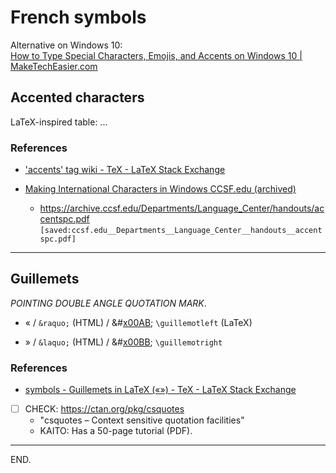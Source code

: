 # French symbols

Alternative on Windows 10: \
[How to Type Special Characters, Emojis, and Accents on Windows 10 | MakeTechEasier.com](https://www.maketecheasier.com/type-special-characters-windows-10/)

## Accented characters

LaTeX-inspired table:
...

### References

- ['accents' tag wiki - TeX - LaTeX Stack Exchange](https://tex.stackexchange.com/tags/accents/info)

- [Making International Characters in Windows CCSF.edu (archived)](http://web.archive.org/web/20070221080059/http://www.ccsf.edu/Departments/Language_Lab/accentspc.htm)
    * https://archive.ccsf.edu/Departments/Language_Center/handouts/accentspc.pdf
      `[saved:ccsf.edu__Departments__Language_Center__handouts__accentspc.pdf]`

---

## Guillemets

_POINTING DOUBLE ANGLE QUOTATION MARK_.

- « / `&raquo;` (HTML) / &#[x00AB](https://util.unicode.org/UnicodeJsps/character.jsp?a=00AB);
    `\guillemotleft` (LaTeX)

- » / `&laquo;` (HTML) / &#[x00BB](https://util.unicode.org/UnicodeJsps/character.jsp?a=00BB);
    `\guillemotright`

### References
- [symbols - Guillemets in LaTeX («») - TeX - LaTeX Stack Exchange](https://tex.stackexchange.com/a/2682)
- [ ] CHECK: https://ctan.org/pkg/csquotes
    * "csquotes – Context sensitive quotation facilities"
    * KAITO: Has a 50-page tutorial (PDF).

---

END.
